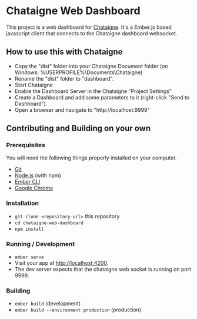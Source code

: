 # Chataigne Web Dashboard

This project is a web dashboard for [Chataigne](http://benjamin.kuperberg.fr/chataigne).
It's a Ember.js based javascript client that connects to the Chataigne dashboard websocket. 

## How to use this with Chataigne
* Copy the "dist" folder into your Chataigne Document folder (on Windows: %USERPROFILE%\Documents\Chataigne)
* Rename the "dist" folder to "dashboard". 
* Start Chataigne
* Enable the Dashboard Server in the Chataigne "Project Settings"
* Create a Dashboard and add some parameters to it (right-click "Send to Dashboard"). 
* Open a browser and navigate to "http://localhost:9999"


## Contributing and Building on your own

### Prerequisites

You will need the following things properly installed on your computer.

* [Git](https://git-scm.com/)
* [Node.js](https://nodejs.org/) (with npm)
* [Ember CLI](https://ember-cli.com/)
* [Google Chrome](https://google.com/chrome/)

### Installation

* `git clone <repository-url>` this repository
* `cd chataigne-web-dashboard`
* `npm install`

### Running / Development

* `ember serve`
* Visit your app at [http://localhost:4200](http://localhost:4200).
* The dev server expects that the chataigne web socket is running on port 9999.

### Building

* `ember build` (development)
* `ember build --environment production` (production)


